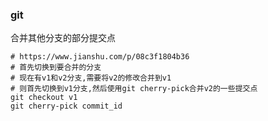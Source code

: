 ### git

合并其他分支的部分提交点

```shell
# https://www.jianshu.com/p/08c3f1804b36
# 首先切换到要合并的分支
# 现在有v1和v2分支,需要将v2的修改合并到v1
# 则首先切换到v1分支,然后使用git cherry-pick合并v2的一些提交点
git checkout v1
git cherry-pick commit_id
```

